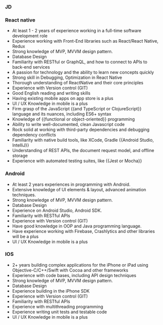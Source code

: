### JD

### React native

- At least 1 - 2 years of experience working in a full-time software development role
- Experience working with Front-End libraries such as React/React Native, Redux
- Strong knowledge of MVP, MVVM design pattern.
- Database Design
- Familiarity with RESTful or GraphQL, and how to connect to APIs to back-end services
- A passion for technology and the ability to learn new concepts quickly
- Strong skill in Debugging, Optimization in React Native
- Thorough understanding of ReactNative and their core principles
- Experience with Version control (GIT)
- Good English reading and writing skills
- Having existing mobile apps on app store is a plus
- UI / UX Knowledge in mobile is a plus
- Firm grasp of the JavaScript {{and TypeScript or ClojureScript}} language and its nuances, including ES6+ syntax
- Knowledge of {{functional or object-oriented}} programming
- Ability to write well-documented, clean Javascript code
- Rock solid at working with third-party dependencies and debugging dependency conflicts
- Familiarity with native build tools, like XCode, Gradle {{Android Studio, IntelliJ}}
- Understanding of REST APIs, the document request model, and offline storage
- Experience with automated testing suites, like {{Jest or Mocha}}


### Android

- At least 2 years experiences in programming with Android.
- Extensive knowledge of UI elements & layout, advanced animation techniques.
- Strong knowledge of MVP, MVVM design pattern.
- Database Design
- Experience on Android Studio, Android SDK.
- Familiarity with RESTful APIs
- Experience with Version control (GIT)
- Have good knowledge in OOP and Java programming language.
- Have experience working with Firebase, Crashlytics and other libraries will be a plus
- UI / UX Knowledge in mobile is a plus

### IOS
- 2+ years building complex applications for the iPhone or iPad using Objective-C/C++/Swift with Cocoa and other frameworks
- Experience with code bases, including API design techniques
- Strong knowledge of MVP, MVVM design pattern.
- Database Design
- Experience building in the iPhone SDK
- Experience with Version control (GIT)
- Familiarity with RESTful APIs
- Experience with multithreading programming
- Experience writing unit tests and testable code
- UI / UX Knowledge in mobile is a plus
